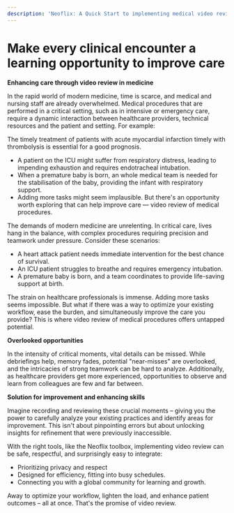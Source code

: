 ```yaml
---
description: 'Neoflix: A Quick Start to implementing medical video review'
---
```


# Make every clinical encounter a learning opportunity to improve care

**Enhancing care through video review in medicine**

In the rapid world of modern medicine, time is scarce, and medical and nursing staff are already overwhelmed. Medical procedures that are performed in a critical setting, such as in intensive or emergency care, require a dynamic interaction between healthcare providers, technical resources and the patient and setting. For example:

The timely treatment of patients with acute myocardial infarction timely with thrombolysis is essential for a good prognosis.

* A patient on the ICU might suffer from respiratory distress, leading to impending exhaustion and requires endotracheal intubation.
* When a premature baby is born, an whole medical team is needed for the stabilisation of the baby, providing the infant with respiratory support.
* Adding more tasks might seem implausible. But there's an opportunity worth exploring that can help improve care — video review of medical procedures.&#x20;

The demands of modern medicine are unrelenting. In critical care, lives hang in the balance, with complex procedures requiring precision and teamwork under pressure. Consider these scenarios:

* A heart attack patient needs immediate intervention for the best chance of survival.
* An ICU patient struggles to breathe and requires emergency intubation.
* A premature baby is born, and a team coordinates to provide life-saving support at birth.

The strain on healthcare professionals is immense. Adding more tasks seems impossible. But what if there was a way to optimize your existing workflow, ease the burden, and simultaneously improve the care you provide? This is where video review of medical procedures offers untapped potential.

**Overlooked opportunities**

In the intensity of critical moments, vital details can be missed. While debriefings help, memory fades, potential "near-misses" are overlooked, and the intricacies of strong teamwork can be hard to analyze. Additionally, as healthcare providers get more experienced, opportunities to observe and learn from colleagues are few and far between.

**Solution for improvement and enhancing skills**

Imagine recording and reviewing these crucial moments – giving you the power to carefully analyze your existing practices and identify areas for improvement. This isn't about pinpointing errors but about unlocking insights for refinement that were previously inaccessible.

With the right tools, like the Neoflix toolbox, implementing video review can be safe, respectful, and surprisingly easy to integrate:

* Prioritizing privacy and respect
* Designed for efficiency, fitting into busy schedules.
* Connecting you with a global community for learning and growth.

Away to optimize your workflow, lighten the load, and enhance patient outcomes – all at once. That's the promise of video review.
